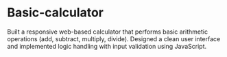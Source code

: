 # Basic-calculator
Built a responsive web-based calculator that performs basic arithmetic operations (add, subtract, multiply, divide). Designed a clean user interface and implemented logic handling with input validation using JavaScript.

